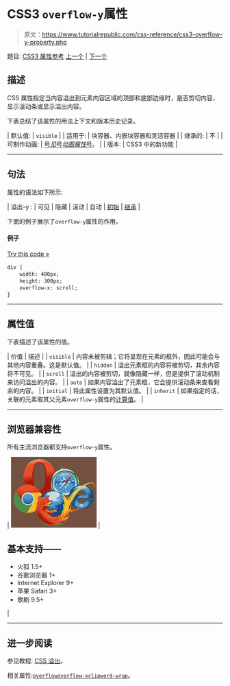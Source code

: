 # CSS3 `overflow-y`属性

> 原文：<https://www.tutorialrepublic.com/css-reference/css3-overflow-y-property.php>

题目: [CSS3 属性参考](css3-properties.php) [上一个](css3-overflow-x-property.php) | [下一个](css-padding-property.php)

## 描述

CSS 属性指定当内容溢出到元素内容区域的顶部和底部边缘时，是否剪切内容、显示滚动条或显示溢出内容。

下表总结了该属性的用法上下文和版本历史记录。

| 默认值: | `visible` |
| 适用于: | 块容器、内嵌块容器和灵活容器 |
| 继承的: | 不 |
| 可制作动画: | [号*见*号*动图属性*号](css-animatable-properties.php)。 |
| 版本: | CSS3 中的新功能 |

* * *

## 句法

属性的语法如下所示:

| 溢出-y : | 可见 &#124; 隐藏 &#124; 滚动 &#124; 自动 &#124; [初始](../definitions.php#initial) &#124; [继承](../definitions.php#inherit) |

下面的例子展示了`overflow-y`属性的作用。

#### 例子

[Try this code »](../codelab.php?topic=css&file=overflow-y-property "Try this code using online Editor")

```
div {
    width: 400px;
    height: 300px;
    overflow-x: scroll;
}
```

* * *

## 属性值

下表描述了该属性的值。

| 价值 | 描述 |
| `visible` | 内容未被剪辑；它将呈现在元素的框外，因此可能会与其他内容重叠。这是默认值。 |
| `hidden` | 溢出元素框的内容将被剪切，其余内容将不可见。 |
| `scroll` | 溢出的内容被剪切，就像隐藏一样，但是提供了滚动机制来访问溢出的内容。 |
| `auto` | 如果内容溢出了元素框，它会提供滚动条来查看剩余的内容。 |
| `initial` | 将此属性设置为其默认值。 |
| `inherit` | 如果指定的话，关联的元素取其父元素`overflow-y`属性的[计算值](../definitions.php#computed-value)。 |

* * *

## 浏览器兼容性

所有主流浏览器都支持`overflow-y`属性。

| ![Browsers Icon](img/e9331123c77668c1832e541c2fca1002.png) | 

## 基本支持——

*   火狐 1.5+
*   谷歌浏览器 1+
*   Internet Explorer 9+
*   苹果 Safari 3+
*   歌剧 9.5+

 |

* * *

## 进一步阅读

参见教程: [CSS 溢出](../css-tutorial/css-overflow.php)。

相关属性:[`overflow`](css-overflow-property.php)[`overflow-x`](css3-overflow-x-property.php)[`clip`](css-clip-property.php)[`word-wrap`](css3-word-wrap-property.php)。